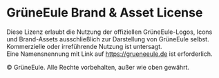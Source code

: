 # GrüneEule Brand & Asset License

Diese Lizenz erlaubt die Nutzung der offiziellen GrüneEule-Logos, Icons und Brand-Assets ausschließlich zur Darstellung von GrüneEule selbst.  
Kommerzielle oder irreführende Nutzung ist untersagt.  
Eine Namensnennung mit Link auf https://grueneeule.de ist erforderlich.

© GrüneEule. Alle Rechte vorbehalten, außer wie oben gewährt.
